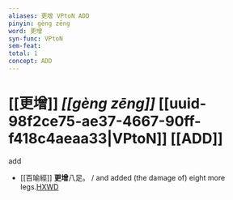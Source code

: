 ```yaml
---
aliases: 更增 VPtoN ADD
pinyin: gèng zēng
word: 更增
syn-func: VPtoN
sem-feat: 
total: 1
concept: ADD 
---
```

# [[更增]] *[[gèng zēng]]*  [[uuid-98f2ce75-ae37-4667-90ff-f418c4aeaa33|VPtoN]] [[ADD]]
add
 - [[百喻經]] **更增**八足。 / and added (the damage of) eight more legs.[HXWD](https://hxwd.org/textview.html?location=KR6b0066_T_004-0555c.61)